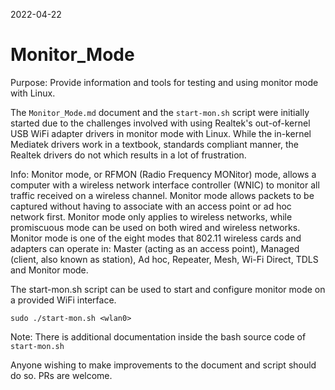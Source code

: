 2022-04-22

# Monitor_Mode

Purpose: Provide information and tools for testing and using monitor mode with Linux.

The `Monitor_Mode.md` document and the `start-mon.sh` script were initially started due to the challenges involved with using Realtek's out-of-kernel USB WiFi adapter drivers in monitor mode with Linux. While the in-kernel Mediatek drivers work in a textbook, standards compliant manner, the Realtek drivers do not which results in a lot of frustration.

Info: Monitor mode, or RFMON (Radio Frequency MONitor) mode, allows a computer with a wireless network interface controller (WNIC) to monitor all traffic received on a wireless channel. Monitor mode allows packets to be captured without having to associate with an access point or ad hoc network first. Monitor mode only applies to wireless networks, while promiscuous mode can be used on both wired and wireless networks. Monitor mode is one of the eight modes that 802.11 wireless cards and adapters can operate in: Master (acting as an access point), Managed (client, also known as station), Ad hoc, Repeater, Mesh, Wi-Fi Direct, TDLS and Monitor mode.

The start-mon.sh script can be used to start and configure monitor mode on a provided WiFi interface.

```
sudo ./start-mon.sh <wlan0>
```

Note: There is additional documentation inside the bash source code of `start-mon.sh`

Anyone wishing to make improvements to the document and script should do so. PRs are welcome.
